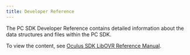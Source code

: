```yaml
---
title: Developer Reference
---
```

The PC SDK Developer Reference contains detailed information about the data structures and files within the PC SDK.

To view the content, see [Oculus SDK LibOVR Reference Manual](/reference/libovr/1.26/o_v_r_c_a_p_i_8h/).

